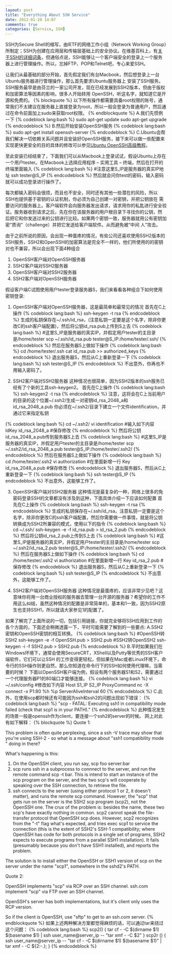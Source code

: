 ```yaml
---
layout: post
title: "Everything About SSH Service"
date: 2012-01-28 14:07
comments: true
categories: [Service, SSH]
---
```


SSH为Secure Shell的缩写，由IETF的网络工作小组（Network Working Group）所制定；SSH为创建在应用层和传输层基础上的安全协议。在维基百科上，有<a href="http://zh.wikipedia.org/wiki/SSH" target="_blank">关于SSH的详细词条</a>，但通俗点说，SSH能够让一个客户端安全的登录上一个服务器上进行管理操作。所以，忘掉FTP、POP和Telnet吧，专心来爱SSH。

让我们从最基础的部分开始，首先假定我们有台Macbook，然后想登录上一台Ubuntu服务器进行管理操作，那么首先要求Ubuntu服务器上 安装了SSH服务。SSH服务最早是由芬兰的一家公司开发，现在已经发展到SSH2版本，但由于版权和加密算法等因素的影响，很多人开始转用 OpenSSH，听这名字，就知道它是开源和免费的。
{% blockquote %}
以下所有操作都需要具备root权限的账号，通常我们不太建议在服务器上直接登录为root，所以一般会登录为普通用户，然后通过在命令前面加上sudo来获取root权限。
{% endblockquote %}
A.我们先惯例一下
{% codeblock lang:bash %}
sudo apt-get update sudo apt-get upgrade
{% endcodeblock %}
B.然后开始安装OpenSSH服务
{% codeblock lang:bash %}
sudo apt-get install openssh-server
{% endcodeblock %}
C.Ubuntu会帮我们解决一切依赖关系问题并且安装好OpenSSH服务，接下来可以做一些配置来实现更快更安全的目的具体的修改可以参见<a href="http://wiki.ubuntu.org.cn/OpenSSH%E9%AB%98%E7%BA%A7%E6%95%99%E7%A8%8B" target="_blank">Ubuntu OpenSSH高级教程</a>。


至此安装已经结束了，下面我们可以从Macbook上登录试试，假设Ubuntu上存在一个用户tester。在Macbook上选择应用程序 – 实用工具 – 终端，然后在打开的终端里面输入
{% codeblock lang:bash %}
#注意这里S_IP是服务器的真实IP地址
ssh tester@S_IP
{% endcodeblock %}
然后就会问你test的密码，输入密码就可以成功登录进行操作了。

每次都输入密码会很烦，而且也不安全，同时还有其他一些潜在的风险，所以SSH也提供基于密钥的认证机制，你必须为自己创建一对密钥，并把公钥放在 需要访问的服务器上。客户端软件会向服务器发出请求，请求用你的私匙进行安全验证。服务器收到请求之后，先在你在该服务器的用户根目录下寻找你的公钥，然 后把它和你发送过来的公钥进行比较。如果两个密钥一致，服务器就用公有密钥加密“质询”（challenge）并把它发送给客户端软件。从而避免被“中间 人”攻击。

由于之前所说的原因，会出现一种蛋疼的情况，有些公司还喜欢使用SSH2版本的SSH服务，SSH2和OpenSSH的加密算法是完全不一样的，他们所使用的的密钥对也不兼容，所以会出现下面4种组合

<ol>
<li>OpenSSH客户端对OpenSSH服务器</li>
<li>SSH2客户端对SSH2服务器</li>
<li>OpenSSH客户端对SSH2服务器</li>
<li>SSH2客户端对OpenSSH服务器</li>
</ol>
假设客户端C试图使用用户tester登录服务器S，我们来看看各种组合下如何使用密钥登录:


1. OpenSSH客户端对OpenSSH服务器，这是最简单和最常见的情况
首先在C上操作
{% codeblock lang:bash %}
ssh-keygen -t rsa
{% endcodeblock %}
生成的私钥保存在~/.ssh/id_rsa，(注意私钥一定要是这个名字，除非你更改C的ssh客户端配置)，然后将公钥id_rsa.pub上传到S上去
{% codeblock lang:bash %}
#这里S_IP是服务器的真实IP，并假定用户tester的主目录是/home/tester
scp ~/.ssh/id_rsa.pub tester@S_IP:/home/tester/.ssh/
{% endcodeblock %}
然后在服务器S上做如下操作
{% codeblock lang:bash %}
cd /home/tester/.ssh
cat id_rsa.pub >> authorized_keys
{% endcodeblock %}
退出服务器S，然后从C上重新登录一下
{% codeblock lang:bash %}
ssh tester@S_IP
{% endcodeblock %}
不出意外，你再也不用输入密码了。

2. SSH2客户端对SSH2服务器
这种情况也很简单，因为SSH2版本的ssh服务已经有了个新的工具ssh-keygen2。
首先在C上操作
{% codeblock lang:bash %}
ssh-keygen2 -t rsa
{% endcodeblock %}
注意，这将会在C上当前用户的目录的这个位置~/.ssh2/生成一对密钥id_rsa_2048_a和id_rsa_2048_a.pub
你必须在~/.ssh2/目录下建立一个文件identification，并通过它来指定私钥

{% codeblock lang:bash %}
cd ~/.ssh2/
vi identification
#输入如下内容
IdKey id_rsa_2048_a
#保存修改
{% endcodeblock %}
然后将公钥id_rsa_2048_a.pub传到服务器S上去
{% codeblock lang:bash %}
#这里S_IP是服务器的真实IP，并假定用户tester的主目录是/home/tester
scp ~/.ssh2/id_rsa_2048_a.pub tester@S_IP:/home/tester/.ssh2/
{% endcodeblock %}
然后在服务器S上做如下操作
{% codeblock lang:bash %}
cd /home/tester/.ssh2
vi authorization
#在里面新增一行
Key id_rsa_2048_a.pub
#保存修改
{% endcodeblock %}
退出服务器S，然后从C上重新登录一下
{% codeblock lang:bash %}
ssh tester@S_IP
{% endcodeblock %}
不出意外，这能够工作了。


3. OpenSSH客户端对SSH2服务器
这种情况是最复杂的一种，网络上很多的免密码登录SSH的文章都没有涉及到这种，下面具体介绍一下应该如何配置
首先在C上操作
{% codeblock lang:bash %}
ssh-keygen -t rsa
{% endcodeblock %}
生成的私钥保存在~/.ssh/id_rsa，注意私钥一定要是这个名字，除非你更改C的ssh客户端配置，然后你需要做一件事情，就是将公钥转换成为SSH2所兼容的模式，使用以下的指令
{% codeblock lang:bash %}
cd ~/.ssh/ ssh-keygen -e -f id_rsa.pub > id_rsa_2.pub
{% endcodeblock %}
然后将公钥id_rsa_2.pub上传到S上去
{% codeblock lang:bash %}
#这里S_IP是服务器的真实IP，并假定用户tester的主目录是/home/tester
scp ~/.ssh2/id_rsa_2.pub tester@S_IP:/home/tester/.ssh2/
{% endcodeblock %}
然后在服务器S上做如下操作
{% codeblock lang:bash %}
cd /home/tester/.ssh2
vi authorization
#在里面新增一行
Key id_rsa_2.pub
#保存修改
{% endcodeblock %}
退出服务器S，然后从C上重新登录一下
{% codeblock lang:bash %}
ssh tester@S_IP
{% endcodeblock %}
不出意外，这能够工作了。

4. SSH2客户端对OpenSSH服务器
这种情况是最蛋疼的，应该非常少见吧？这意味你将用一台商业授权的服务器去管理一台开源的服务器？希望你的工作不用这么纠结，虽然这种情况的配置是非常简单的，基本和1一致，因为SSH2原生也支持SSH1，所以就请大家参见1的配置了。

如果了解完了上面所说的一切，包括引用链接，你就完全够将SSH应用到工作的各个方面的，下面还会稍微透露一下，平时可能需要了解到的一些要点:
A.SSH2密钥和OpenSSH密钥的相互转换。
{% codeblock lang:bash %}
#OpenSSH转SSH2
ssh-keygen -e -f OpenSSH.pub > SSH2.pub
#SSH2转OpenSSH2
ssh-keygen -i -f SSH2.pub > SSH2.pub
{% endcodeblock %}
B.平时如果我们在Windows环境下，通常会使用SecureCRT，XShell以及Putty等优秀的SSH客户端软件，它们可以让SSH 的工作变得更轻松，但如果在Mac或者Linux环境下，命令行的SSH操作则更自然，那么你知道在命令行下的SSH如何使用代理嘛，当需要的时候？
下面以OpenSSH客户端为例，假设有两个服务器S1和S2，需要通过一个代理服务器P1的80端口才能够连接。
{% codeblock lang:bash %}
vi ~/.ssh/config
#修改如下内容
Host S1_IP S2_IP
    ProxyCommand nc -X connect -x P1:80 %h %p
    ServerAliveInterval 60
{% endcodeblock %}
C.此外，在使用scp都时候还有可能因为ssh和ssh2的问题出现如下错误：
{% codeblock lang:bash %}
"scp - FATAL: Executing ssh1 in compatibility mode failed (check that scp1 is in your PATH)."
{% endcodeblock %}
此种情况发生的场景一般是openssh作为client，要连接一个ssh2的server的时候。
网上对此有如下解释：
{% blockquote %}
Quote 1:

This problem is often quite perplexing, since a ssh -V trace may show that you're using SSH-2 - so what 
is a message about "ssh1 compatibility mode " doing in there?

What's happening is this:
  
  1. On the OpenSSH client, you run say, scp foo server:bar
  2. scp runs ssh in a subprocess to connnect to the server, and run the remote command scp -t bar. This 
     is intend to start an instance of the scp program on the server, and the two scp's will cooperate by
     speaking over the SSH connection, to retrieve the file.
  3. ssh connects to the server (using either protocol 1 or 2, it doesn't matter), and runs the remote scp
     command. However, the "scp" that gets run on the server is the SSH2 scp program (scp2), not the 
     OpenSSH one. The crux of the problem is: besides the name, these two scp's have exactly nothing in 
     common. scp2 cannot speak the file-transfer protocol that OpenSSH scp does. However, scp2 recognizes
     from the "-t" flag what's expected, and tries exec scp1 to service the connection (this is the extent
     of SSH2's SSH-1 compatibility; where OpenSSH has code for both protocols in a single set of programs,
     SSH2 expects to execute programs from a parallel SSH1 installation). It fails (presumably because
     you don't have SSH1 installed), and reports the problem.

The solution is to install either the OpenSSH or SSH1 version of scp on the server under the name "scp1",
somewhere in the sshd2's PATH.


Quote 2:

OpenSSH implements "scp" via RCP over an SSH channel.
ssh.com implement "scp" via FTP over an SSH channel.

OpenSSH's server has both implementations, but it's client only uses
the RCP version.

So if the client is OpenSSH, use "sftp" to get to an ssh.com server.
{% endblockquote %}
如果上述两种解决方案都觉得麻烦的话，可以通过tar来绕过这个问题：
{% codeblock lang:bash %}
scp2() {
    tar cf - -C $(dirname $1) $(basename $1)  | ssh user_name@server_ip -- "tar xmf - -C $2"
}
scp2r () {
    ssh user_name@server_ip -- "tar cf - -C $(dirname $1) $(basename $1)" | tar xmf - -C ${2:-.};
}
{% endcodeblock %}
